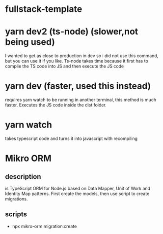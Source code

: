# fullstack-template

# yarn dev2 (ts-node) (slower,not being used)

I wanted to get as close to production in dev so i did not use this command, but you can use it if you like. Ts-node takes time because it first has to complie the TS code into JS and then execute the JS code

# yarn dev (faster, used this instead)

requires yarn watch to be running in another terminal, this method is much faster. Executes the JS code inside the dist folder.

# yarn watch

takes typescript code and turns it into javascript with recompiling

# Mikro ORM

## description

is TypeScript ORM for Node.js based on Data Mapper, Unit of Work and Identity Map patterns. First create the models, then use script to create migrations.

## scripts

- npx mikro-orm migration:create

###

